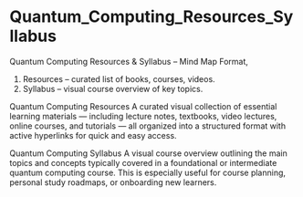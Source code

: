 # Quantum_Computing_Resources_Syllabus
Quantum Computing Resources &amp; Syllabus – Mind Map Format, 
1. Resources – curated list of books, courses, videos.
2. Syllabus – visual course overview of key topics.

Quantum Computing Resources
A curated visual collection of essential learning materials — including lecture notes, textbooks, video lectures, online courses, and tutorials — all organized into a structured format with active hyperlinks for quick and easy access.

Quantum Computing Syllabus
A visual course overview outlining the main topics and concepts typically covered in a foundational or intermediate quantum computing course. This is especially useful for course planning, personal study roadmaps, or onboarding new learners.
